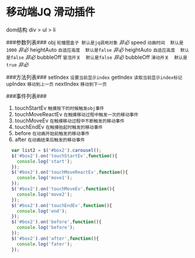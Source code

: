 # 移动端JQ 滑动插件

dom结构 div > ul > li

###参数列表###
obj   `轮播图盒子 默认是jq调用对象` *非必*
speed `动画时间  默认是1000` *非必*
heightAuto `自适应高度  默认是false` *非必*
heightAuto `自适应高度  默认是false` *非必*
bubbleOff  `冒泡开关  默认是false` *非必*
bubbleOff  `滑动开关  默认是true` *非必*

###方法列表###
setIndex  `设置当前显示index`
getIndex  `读取当前显示index标记`
upIndex   `移动到上一页`
nextIndex `移动到下一页`

###事件列表###
1. touchStartEv       `触摸按下的时候触发obj事件`
2. touchMoveReactEv   `在触摸移动过程中触发一次的移动事件`
3. touchMoveEv        `在触摸移动过程中不断触发的移动事件`
4. touchEndEv         `在触摸抬起时触发的移动事件`
5. before             `在动画开始前触发的移动事件`
6. after              `在动画结束后触发的移动事件`

``` javascript
  var list2 = $('#box2').carousel();
  $('#box2').on('touchStartEv',function(){
    console.log('start');
  });
  $('#box2').on('touchMoveReactEv',function(){
    console.log('move1');
  });
  $('#box2').on('touchMoveEv',function(){
    console.log('move2');
  });
  $('#box2').on('touchEndEv',function(){
    console.log('end');
  });
  $('#box2').on('before',function(){
    console.log('before');
  });
  $('#box2').on('after',function(){
    console.log('fater');
  });
```
